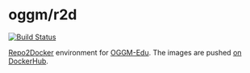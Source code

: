 # oggm/r2d

[![Build Status](https://travis-ci.org/OGGM/r2d.svg?branch=master)](https://travis-ci.org/OGGM/r2d)

[Repo2Docker](https://repo2docker.readthedocs.io) environment for [OGGM-Edu](http://edu.oggm.org). The images are pushed [on DockerHub](https://hub.docker.com/r/oggm/r2d).
